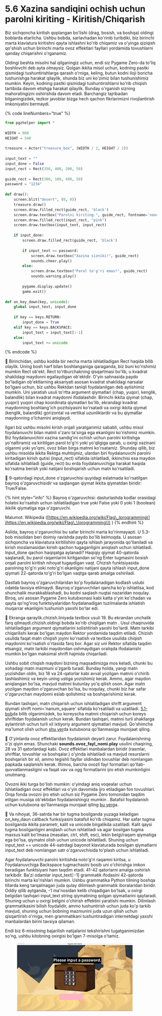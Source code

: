 # 5.6 Xazina sandiqini ochish uchun parolni kiriting - Kiritish/Chiqarish

Biz sichqoncha kiritish qoplangan bo'lishi (drag, bosish, va boshqa) oldingi boblarda etarlicha. Ushbu bobda, sarlavhadan ko'rinib turibdiki, biz birinchi marta klaviatura kiritishni qayta ishlashni ko'rib chiqamiz va o'yinga qiziqish qo'shish uchun birinchi marta ovoz effektlari fayllari yordamida tovushlarni qanday chiqarishni o'rganamiz.

Oldingi beshta misolni hal qilganingiz uchun, endi siz Pygame Zero-da to'liq boshlovchi deb ayta olmaysiz. Qolgan ikkita misol uchun, kodning pastki qismidagi tushuntirishlarga qarash o'rniga, keling, butun kodni iloji boricha tushunishga harakat qilaylik, shunda biz uni ko'zimiz bilan tushunishimiz mumkin. Keyin, kodning pastki qismidagi tushuntirishlarni ko'rib chiqish tartibida davom etishga harakat qilaylik. Bunday o'rganish sizning mahoratingizni oshirishda davom etadi. Barchangiz tajribadan bilganingizdek, tezkor javoblar bizga hech qachon fikrlarimizni rivojlantirish imkoniyatini bermaydi.

{% code lineNumbers="true" %}
```python
from pgzhelper import *

WIDTH = 960
HEIGHT = 540

treasure = Actor("treasure_box", (WIDTH / 2, HEIGHT / 2))

input_text = ""
input_done = False
input_rect = Rect(350, 400, 200, 50)

guide_rect = Rect(300, 100, 400, 50)
password = "1234"

def draw():
    screen.blit("desert", (0, 0))
    treasure.draw()
    screen.draw.filled_rect(guide_rect, 'black')
    screen.draw.textbox("Parolni kiriting.", guide_rect, fontname='nanum_square')
    screen.draw.filled_rect(input_rect, "pink")
    screen.draw.textbox(input_text, input_rect)

    if input_done:
        screen.draw.filled_rect(guide_rect, 'black')

        if input_text == password:
            screen.draw.textbox("Xazina sizniki!", guide_rect)
            sounds.cheer.play()
        else:
            screen.draw.textbox("Parol to'g'ri emas!", guide_rect)
            sounds.warning.play()

        pygame.display.update()
        game.exit()

def on_key_down(key, unicode):
    global input_text, input_done

    if key == keys.RETURN:
        input_done = True
    elif key == keys.BACKSPACE:
        input_text = input_text[:-1]
    else:
        input_text += unicode
```
{% endcode %}

🔢 Birinchidan, ushbu kodda bir necha marta ishlatiladigan Rect haqida bilib olaylik. Uning bosh harf bilan boshlanganiga qaraganda, biz buni ko'rishimiz mumkin Rect ob'ekt. Rect to'rtburchakning qisqartmasi bo'lib, u kvadrat shaklidagi maydonni egallaydigan ob'ektdir. O'yin sahnasida paydo bo'ladigan ob'ektlarning aksariyati asosan kvadrat shaklidagi narsalar bo'lgani uchun, biz ushbu Rektdan taniqli foydalanilgan deb aytishimiz mumkin. Uni yaratish usuli to'rtta argument qiymatlari (chap, yuqori, kenglik, balandlik) bilan kvadrat maydonni ifodalashdir. Birinchi ikkita qiymat (chap, yuqori) yuqori chap koordinata qiymatlari bo'lib, ekrandagi kvadrat maydonning boshlang'ich pozitsiyasini ko'rsatadi va oxirgi ikkita qiymat (kenglik, balandlik) gorizontal va vertikal uzunliklardir va bu qiymatlar maydonning o'lchamini aniqlaydi.

Ilgari biz ushbu misolni kirish orqali yaratganimiz sababli, ushbu misol foydalanuvchi bilan matnli o'zaro ta'sirga ega ekanligini ko'rishimiz mumkin. Biz foydalanuvchini xazina sandig'ini ochish uchun parolni kiritishga yo'naltiramiz va kiritilgan parol to'g'ri yoki yo'qligiga qarab, u oxirgi xazinani olganmi yoki yo'qmi, ovoz bilan birga matnni ko'rsatamiz. Shunday qilib, biz ushbu misolda ikkita Rektga muhtojmiz, ulardan biri foydalanuvchi parolni kiritadigan kirish qutisi (input\_rect) sifatida ishlatiladi, ikkinchisi esa maydon sifatida ishlatiladi (guide\_rect) bu erda foydalanuvchiga harakat haqida ko'rsatma berish yoki natijani boshqarish uchun matn ko'rsatiladi.

🔢 9-qatordagi input\_done o'zgaruvchisi quyidagi eslatmada ko'rsatilgan bayroq o'zgaruvchisidir va saqlangan qiymat ikkita qiymatdan biridir: True/False.

{% hint style="info" %}
Bayroq o'zgaruvchisi: dasturlashda kodlar orasidagi holatni ko'rsatish uchun ishlatiladigan true yoki False yoki 0 yoki 1 (boolean) ikkilik qiymatiga ega o'zgaruvchi.

Malumot: Wikipedia ([https://en.wikipedia.org/wiki/Flag\_(programming)](https://en.wikipedia.org/wiki/Flag\_\(programming\)) )
{% endhint %}

Aslida, bayroq o'zgaruvchisi bu safar birinchi marta ko'rinmayapti. U 5.3-bob misolidan beri doimiy ravishda paydo bo'lib kelmoqda. U asosan sichqoncha va klaviatura kiritilishini qayta ishlash jarayonida qo'llaniladi va kirish moslamasidan kirish qachon tugaganligini aniqlash uchun ishlatiladi. Input\_done qachon haqiqatga aylanadi? Haqiqiy qiymat 40-qatorda saqlanadi, bu parol raqamlarini kiritgandan so'ng Enter tugmasini bosish orqali parolni kiritish nihoyat tugaydigan vaqt. Chizish funktsiyasida parolning to'g'ri yoki noto'g'ri ekanligini natijani qayta ishlash input\_done qiymati 22-qatorda to'g'ri bo'lgan vaqtga qarab amalga oshiriladi.

Dastlab bayroq o'zgaruvchilaridan ko'p foydalanadigan kodlash uslubi odatda tavsiya etilmaydi. Bayroq o'zgaruvchilari qancha ko'p ishlatilsa, kod shunchalik murakkablashadi, bu kodni saqlash nuqtai nazaridan noqulay. Biroq, uni asosan Pygame Zero kutubxonasi kabi katta o'yin ko'chadan va qayta qo'ng'iroq funktsiyalaridan foydalanadigan tuzilmalarda ishlatish muqarrar ekanligini tushunish yaxshi bo'lar edi.

🔢 Ekranga qaraylik.chizish.liniyada textbox usuli 19. Bu ekrandan unchalik farq qilmaydi.chizish.oldingi bobda ko'rib chiqilgan matn . Usul chaqiruvida ishlatiladigan argument qiymatlarini solishtirish yaxshi bo'lardi. Matn tarkibi chiqarilishi kerak bo'lgan maydon Rektor yordamida taqdim etiladi. Chizish usulida faqat matn chiqish joyini ko'rsatish va textbox usulida chiqish maydonini ko'rsatish o'rtasida farq bor. Agar siz uni Rektor sifatida taqdim etsangiz, matn tarkibi maydondan oshmaydigan oraliqda ifodalanishi mumkin bo'lgan maksimal shrift hajmida chiqariladi.

Ushbu sobit chiqish maydoni bizning maqsadimizga mos keladi, chunki bu sohadagi matn mazmuni o'zgarib turadi. Bunday holda, yangi matn yozishdan oldin, biz 18 va 24-qatorlar kabi avval yozilgan matnni o'chirib tashlashimiz va keyin uning ustiga yozishimiz kerak. Ammo, agar maydon aniqlangan bo'lsa, mavjud matnni butunlay yo'q qilish oson. Agar matn yozilgan maydon o'zgaruvchan bo'lsa, bu noqulay, chunki biz har safar o'zgaruvchan maydonni eslab qolishimiz va boshqarishimiz kerak.

Bundan tashqari, matn chiqarish uchun ishlatiladigan shrift argument qiymati shrift nomi='nanum\_square' sifatida ko'rsatiladi va uzatiladi. [5.1-bob](https://roboticsware.gitbook.io/pygame\_zero-entry\_basic/5.-start-coding/5.1.3-kuchuk-mushuk)da bilib olganimizdek, bu koreyscha matnni chiqarish uchun koreys shriftidan foydalanish uchun kerak. Bundan tashqari, matnni turli shakllarga aylantirish uchun turli xil ixtiyoriy argument qiymatlari mavjud. Qo'shimcha ma'lumot olish uchun [shu yer](https://pygame-zero.readthedocs.io/en/stable/ptext.html)da kutubxona qo'llanmasiga murojaat qiling.

🔢 O'yinlarda ovoz effektlaridan foydalanish deyarli zarur. Foydalanishning o'zi qiyin emas. Shunchaki **sounds.ovoz\_fayl\_nomi.play** usulini chaqiring, 28 va 31 qatorlardagi kabi. Ovoz effektlari manbalardan biridir (rasmlar, shriftlar, tovushlar va boshqalar.) o'yinda ishlatiladi va mavjud resurslarni boshqarish bir xil, ammo tegishli fayllar oldindan tovushlar deb nomlangan papkada saqlanishi kerak. Iltimos, barcha ovozli fayl formatlari qo'llab-quvvatlanmasligini va faqat vav va ogg formatlarini ijro etish mumkinligini unutmang.

Ovozni ikki turga bo'lish mumkin: o'yindagi aniq voqealar uchun ishlatiladigan ovoz effektlari va o'yin davomida ijro etiladigan fon tovushlari. Orqa fonda ovozni ijro etish uchun siz Pygame Zero tomonidan taqdim etilgan musiqa ob'ektidan foydalanishingiz mumkin . Batafsil foydalanish uchun kutubxona qo'llanmasiga murojaat qiling [bu yer](https://pygame-zero.readthedocs.io/en/stable/builtins.html#music)ga.

🔢 Va nihoyat, 36-satrda har bir tugma bosilganda yuzaga keladigan on\_key\_daun callback funksiyasini batafsil ko'rib chiqamiz. Har safar tugma bosilganda ikkita parametr, kalit va unicode birgalikda uzatiladi. Kalit qaysi tugma bosilganligini aniqlash uchun ishlatiladi va agar bosilgan tugma maxsus kalit bo'lmasa (masalan, ctrl, shift, esc), lekin belgi/raqam qiymatiga ega bo'lsa, qiymatni olish uchun unicode ishlatiladi. Shuning uchun input\_text += unicode 44-satrdagi bayonot klaviaturada bosilgan qiymatlarni input\_text deb nomlangan satr o'zgaruvchisida to'plash uchun ishlatiladi.

Agar foydalanuvchi parolni kiritishda noto'g'ri raqamni kiritsa, u Foydalanuvchiga Backspace tugmachasini bosib uni o'chirishga imkon beradigan funktsiyani ham taqdim etadi. 41-42 qatorlarni amalga oshirish tarkibdir. Ba'zi odamlar input\_text\[:-1] grammatik ifodasini 42-qatorda birinchi marta ko'rishlari mumkin. Ushbu grammatika Python tilining boshqa tillarda keng tarqalmagan juda qulay dilimlash grammatik iboralaridan biridir. Oddiy qilib aytganda, -1 ma'nosidan kelib chiqadigan bo'lsak, u oxirgi belgidan tashqari input\_text string qiymatining qolgan qiymatlarini qaytaradi. Shuning uchun u oxirgi belgini o'chirish effektini yaratishi mumkin. Dilimlash grammatikasini bilish foydalidir, ammo tushuntirish uchun juda ko'p tarkib mavjud, shuning uchun bobning mazmunini juda uzun qilish uchun qisqartirish o'rniga, men grammatikani tushuntiradigan internetdagi yaxshi manbalardan birini tavsiya qilaman.

Endi biz 6-misolning bajarilish natijalarini tekshirishni tugatganimizdan so'ng, ushbu kitobning oxirgisi bo'lgan 7-misolga o'tamiz.

<figure><img src="../.gitbook/assets/PassChess.gif" alt=""><figcaption></figcaption></figure>
